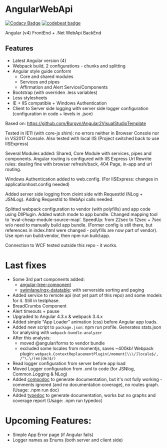 # AngularWebApi
[![Codacy Badge](https://api.codacy.com/project/badge/Grade/161f6a43f59b45aa907fa4226012982b)](https://www.codacy.com/app/shwed.berlin/AngularWebApi?utm_source=github.com&amp;utm_medium=referral&amp;utm_content=shwedberlin/AngularWebApi&amp;utm_campaign=Badge_Grade)
[![codebeat badge](https://codebeat.co/badges/0df53315-004e-4adb-a4ca-4a153077ef15)](https://codebeat.co/projects/github-com-shwedberlin-angularwebapi-master)

Angular (v4) FrontEnd + .Net WebApi BackEnd
## Features
- Latest Angular version (4)
- Webpack build, 2 configurations - chunks and splitting
- Angular style guide conform
    - Core and shared modules
    - Services and pipes
    - Affirmation and Alert Service/Components
- Bootstrap (with overriden .less variables)
- Less stylesheets
- IE + IIS compatible + Windows Authentication
- Client to Server side logging with server side logger configuration (configuration in code + levels in .json)

Based on: https://github.com/Burgyn/Angular2VisualStudioTemplate

Tested in IE11 (with core-js shim): no errors neither in Browser Console nor in VS2017 Console. Also tested with local IIS (Project switched back to use IISExpress)

Several Modules added: Shared, Core Module with services, pipes and components. Angular routing is configured with IIS Express Url Rewrite rules: dealing fine with browser refresh/back, 404 Page, in-app and url routing.

Windows Authentication added to web.config. (For IISExpress: changes in applicationhost.config needed)

Added server side logging from cleint side with RequestId (NLog + JSNLog). Adding RequestId to WebApi calls needed. 

Splitted webpack configuration to vendor (with polyfills) and app code using DllPlugin. Added watch mode to app bundle. Changed mapping tool to 'eval-cheap-module-source-map'. SpeedUp: from 22sec to 12sec + 7sec w/o need to manually build app bundle. (Former config is still there, but references in index.html were changed - polyfills are now part of vendor). Use npm run build:vendor, then npm run build:app.

Connection to WCF tested outside this repo - it works.

# Last fixes

- Some 3rd part components added: 
  - [angular-tree-component](https://github.com/500tech/angular-tree-component)
  - [swimlane/ngx-datatable](https://github.com/swimlane/ngx-datatable): with serverside sorting and paging
- Added service to remote api (not yet part of this repo) and some models for it. Still in testphase.
- BreadCrumbs Component
- Alert timeouts + pause
- Upgraded to Angular 4.3.x & webpack 3.4.x
- Added simple "App Loader" animation (css) before Angular app loads. 
- Added new script to `package.json`: npm run profile. Generates stats.json for analysing with `webpack-bundle-analyzer`
- After this analysis: 
    - moved @angular/forms to vendor bundle
    - excluded some locales from momentjs, saves ~400kb! Webpack plugin: `webpack.ContextReplacementPlugin(/moment[\\\/]locale$/, /^\.\/(en|de)$/)`
- Read logger configuration from server before app load
- Moved Logger configuration from .xml to code (for JSNlog, Common.Logging & NLog)
- Added [compodoc](https://github.com/compodoc/compodoc) to generate documentation, but it's not fully working - comments ignored (and no documentation coverage), no routes graph. (Usage: .npm run doc)
- Added [typedoc](https://github.com/TypeStrong/typedoc) to generate documentation, works but no graphs and coverage report (Usage: .npm run typedoc)

# Upcoming Features:

- Simple App Error page (if Angular fails)
- Logger names as Enums (both server and client side)

